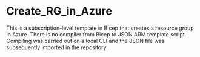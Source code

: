 # Create_RG_in_Azure
This is a subscription-level template in Bicep that creates a resource group in Azure.
There is no compiler from Bicep to JSON ARM template script.
Compiling was carried out on a local CLI and the JSON file was subsequently imported in the repository.

